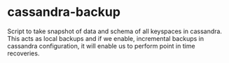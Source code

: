 # cassandra-backup

Script to take snapshot of data and schema of all keyspaces in cassandra. This acts as local backups and if we enable, incremental backups in cassandra configuration, it will enable us to perform point in time recoveries.
